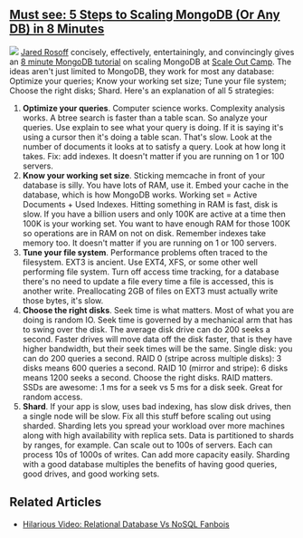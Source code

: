 ## [Must see: 5 Steps to Scaling MongoDB (Or Any DB) in 8 Minutes](http://highscalability.com/blog/2011/9/13/must-see-5-steps-to-scaling-mongodb-or-any-db-in-8-minutes.html)

![](http://farm7.static.flickr.com/6204/6096403479_68626bb1ac_m.jpg) [Jared Rosoff](http://jaredrosoff.com/) concisely, effectively, entertainingly, and convincingly gives an [8 minute MongoDB tutorial](http://www.youtube.com/watch?v=lnY8D3TL_tM) on scaling MongoDB at [Scale Out Camp](http://www.scaleoutcamp.org). The ideas aren't just limited to MongoDB, they work for most any database: Optimize your queries; Know your working set size; Tune your file system; Choose the right disks; Shard. Here's an explanation of all 5 strategies:

1.  **Optimize your queries**. Computer science works. Complexity analysis works. A btree search is faster than a table scan. So analyze your queries. Use explain to see what your query is doing. If it is saying it's using a cursor then it's doing a table scan. That's slow. Look at the number of documents it looks at to satisfy a query. Look at how long it takes. Fix: add indexes. It doesn't matter if you are running on 1 or 100 servers.
2.  **Know your working set size**. Sticking memcache in front of your database is silly. You have lots of RAM, use it. Embed your cache in the database, which is how MongoDB works. Working set = Active Documents + Used Indexes. Hitting something in RAM is fast, disk is slow. If you have a billion users and only 100K are active at a time then 100K is your working set. You want to have enough RAM for those 100K so operations are in RAM on not on disk. Remember indexes take memory too. It doesn't matter if you are running on 1 or 100 servers.
3.  **Tune your file system**. Performance problems often traced to the filesystem. EXT3 is ancient. Use EXT4, XFS, or some other well performing file system. Turn off access time tracking, for a database there's no need to update a file every time a file is accessed, this is another write. Preallocating 2GB of files on EXT3 must actually write those bytes, it's slow.
4.  **Choose the right disks**. Seek time is what matters. Most of what you are doing is random IO. Seek time is governed by a mechanical arm that has to swing over the disk. The average disk drive can do 200 seeks a second. Faster drives will move data off the disk faster, that is they have higher bandwidth, but their seek times will be the same. Single disk: you can do 200 queries a second. RAID 0 (stripe across multiple disks): 3 disks means 600 queries a second. RAID 10 (mirror and stripe): 6 disks means 1200 seeks a second. Choose the right disks. RAID matters. SSDs are awesome: .1 ms for a seek vs 5 ms for a disk seek. Great for random access.
5.  **Shard**. If your app is slow, uses bad indexing, has slow disk drives, then a single node will be slow. Fix all this stuff before scaling out using sharded. Sharding lets you spread your workload over more machines along with high availability with replica sets. Data is partitioned to shards by ranges, for example. Can scale out to 100s of servers. Each can process 10s of 1000s of writes. Can add more capacity easily. Sharding with a good database multiples the benefits of having good queries, good drives, and good working sets. 

## Related Articles

*   [Hilarious Video: Relational Database Vs NoSQL Fanbois](http://highscalability.com/blog/2010/9/5/hilarious-video-relational-database-vs-nosql-fanbois.html)
    